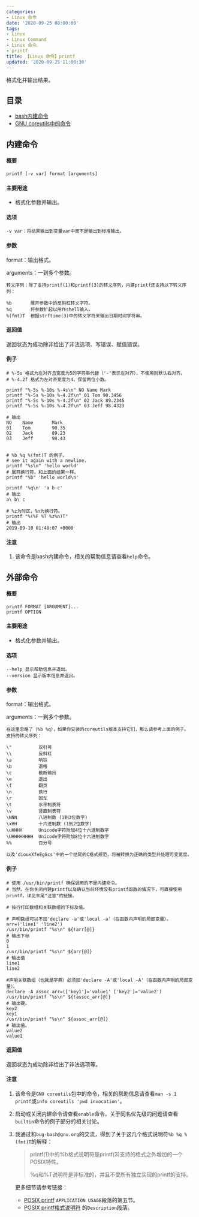 ```yaml
---
categories:
- Linux 命令
date: '2020-09-25 08:00:00'
tags:
- Linux
- Linux Command
- Linux 命令
- printf
title: 【Linux 命令】printf
updated: '2020-09-25 11:00:30'
---
```


格式化并输出结果。

## 目录

- [bash内建命令](#内建命令)
- [GNU coreutils中的命令](#外部命令)

## 内建命令

#### 概要

```shell
printf [-v var] format [arguments]
```

#### 主要用途

- 格式化参数并输出。

#### 选项

```shell
-v var：将结果输出到变量var中而不是输出到标准输出。
```

#### 参数

format：输出格式。

arguments：一到多个参数。

```shell
转义序列：除了支持printf(1)和printf(3)的转义序列，内建printf还支持以下转义序列：

%b       展开参数中的反斜杠转义字符。
%q       将参数扩起以用作shell输入。
%(fmt)T  根据strftime(3)中的转义字符来输出日期时间字符串。
```

#### 返回值

返回状态为成功除非给出了非法选项、写错误、赋值错误。

#### 例子

```shell
# %-5s 格式为左对齐且宽度为5的字符串代替（'-'表示左对齐），不使用则默认右对齐。
# %-4.2f 格式为左对齐宽度为4，保留两位小数。

printf "%-5s %-10s %-4s\n" NO Name Mark
printf "%-5s %-10s %-4.2f\n" 01 Tom 90.3456
printf "%-5s %-10s %-4.2f\n" 02 Jack 89.2345
printf "%-5s %-10s %-4.2f\n" 03 Jeff 98.4323

# 输出
NO    Name       Mark
01    Tom        90.35
02    Jack       89.23
03    Jeff       98.43


# %b %q %(fmt)T 的例子。
# see it again with a newline.
printf "%s\n" 'hello world'
# 展开换行符，和上面的结果一样。
printf "%b" 'hello world\n'

printf '%q\n' 'a b c'
# 输出
a\ b\ c

# %z为时区，%n为换行符。
printf "%(%F %T %z%n)T"
# 输出
2019-09-10 01:48:07 +0000
```

#### 注意

1. 该命令是bash内建命令，相关的帮助信息请查看`help`命令。


## 外部命令

#### 概要

```shell
printf FORMAT [ARGUMENT]...
printf OPTION
```

#### 主要用途

- 格式化参数并输出。


#### 选项

```shell
--help 显示帮助信息并退出。
--version 显示版本信息并退出。
```

#### 参数

format：输出格式。

arguments：一到多个参数。

```shell
在这里忽略了（%b %q），如果你安装的coreutils版本支持它们，那么请参考上面的例子。
支持的转义序列：

\"          双引号
\\          反斜杠
\a          响铃
\b          退格
\c          截断输出
\e          退出
\f          翻页
\n          换行
\r          回车
\t          水平制表符
\v          竖直制表符
\NNN        八进制数 (1到3位数字)
\xHH        十六进制数 (1到2位数字)
\uHHHH      Unicode字符附加4位十六进制数字
\UHHHHHHHH  Unicode字符附加8位十六进制数字
%%          百分号

以及'diouxXfeEgGcs'中的一个结尾的C格式规范，将被转换为正确的类型并处理可变宽度。
```

#### 例子

```shell
# 使用 /usr/bin/printf 确保调用的不是内建命令。
# 当然，在你关闭内建printf以及确认当前环境没有printf函数的情况下，可直接使用printf，详见末尾"注意"的链接。

# 按行打印数组和关联数组的下标及值。

# 声明数组可以不加'declare -a'或'local -a'（在函数内声明的局部变量）。
arr=('line1' 'line2')
/usr/bin/printf "%s\n" ${!arr[@]}
# 输出下标
0
1
/usr/bin/printf "%s\n" ${arr[@]}
# 输出值
line1
line2

#声明关联数组（也就是字典）必须加'declare -A'或'local -A'（在函数内声明的局部变量）。
declare -A assoc_arr=(['key1']='value1' ['key2']='value2')
/usr/bin/printf "%s\n" ${!assoc_arr[@]}
# 输出键。
key2
key1
/usr/bin/printf "%s\n" ${assoc_arr[@]}
# 输出值。
value2
value1
```

#### 返回值

返回状态为成功除非给出了非法选项等。

#### 注意

1. 该命令是`GNU coreutils`包中的命令，相关的帮助信息请查看`man -s 1 printf`或`info coreutils 'pwd invocation'`。

2. 启动或关闭内建命令请查看`enable`命令，关于同名优先级的问题请查看`builtin`命令的例子部分的相关讨论。

3. 我通过和`bug-bash@gnu.org`的交流，得到了关于这几个格式说明符`%b %q %(fmt)T`的解释：
   > printf(1)中的%b格式说明符是printf(3)支持的格式之外增加的一个POSIX特性。
   >
   > %q和%T说明符是非标准的，并且不受所有独立实现的printf的支持。
   
   更多细节请参考链接：
   - [POSIX printf](https://pubs.opengroup.org/onlinepubs/9699919799/utilities/printf.html)
   `APPLICATION USAGE`段落的第五节。
   - [POSIX printf格式说明符](https://pubs.opengroup.org/onlinepubs/9699919799/functions/printf.html)
   的`Description`段落。

<!-- Linux命令行搜索引擎：https://jaywcjlove.github.io/linux-command/ -->
